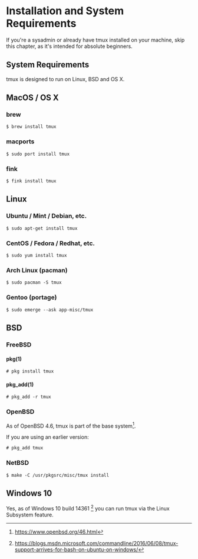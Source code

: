 # Installation and System Requirements

If you're a sysadmin or already have tmux installed on your machine, skip this chapter, as it's intended for absolute beginners.

## System Requirements

tmux is designed to run on Linux, BSD and OS X.

## MacOS / OS X

### brew

    $ brew install tmux

### macports

    $ sudo port install tmux

### fink

    $ fink install tmux

## Linux

### Ubuntu / Mint / Debian, etc.

    $ sudo apt-get install tmux

### CentOS / Fedora / Redhat, etc.

    $ sudo yum install tmux

### Arch Linux (pacman)

    $ sudo pacman -S tmux 

### Gentoo (portage)

    $ sudo emerge --ask app-misc/tmux

## BSD

### FreeBSD

#### pkg(1)

    # pkg install tmux

#### pkg_add(1)

    # pkg_add -r tmux

### OpenBSD

As of OpenBSD 4.6, tmux is part of the base system[^openbsd47].

If you are using an earlier version:

    # pkg_add tmux

[^openbsd47]: https://www.openbsd.org/46.html

### NetBSD

    $ make -C /usr/pkgsrc/misc/tmux install

## Windows 10

Yes, as of Windows 10 build 14361 [^win10bashbuild] you can run tmux via the Linux Subsystem feature.

[^win10bashbuild]: https://blogs.msdn.microsoft.com/commandline/2016/06/08/tmux-support-arrives-for-bash-on-ubuntu-on-windows/
